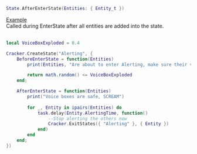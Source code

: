 ```lua
State.AfterEnterState(Entities: { Entity_t })
```
[Example](./Documentation/AfterEnterState.md)<br />
Called during EnterState after all entities are added into the state.
<br /><br />

```lua
local VoiceBoxExploded = 0.4

Cracker.CreateState("Alerting", {
    BeforeEnterState = function(Entities)
        print(Entities, "Are about to enter Alerting, make sure their voice boxes haven't exploded")

        return math.random() <= VoiceBoxExploded
    end;

    AfterEnterState = function(Entities)
        print("Voice boxes are safe, SCREAM")
        
        for _, Entity in ipairs(Entities) do
            task.delay(Entity.AlertingTime, function()
                --Stop alerting the others now
                Cracker.ExitStates({ "Alerting" }, { Entity })
            end)
        end
    end;
})
```